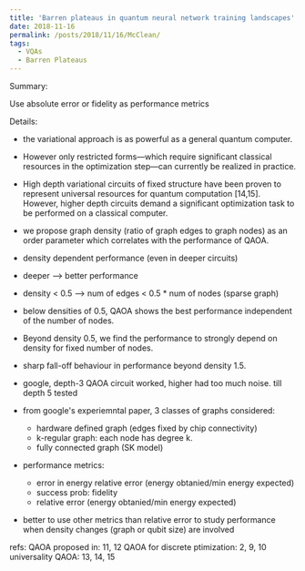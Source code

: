 ```yaml
---
title: 'Barren plateaus in quantum neural network training landscapes'
date: 2018-11-16
permalink: /posts/2018/11/16/McClean/
tags:
  - VQAs
  - Barren Plateaus
---
```


Summary: 
 
Use absolute error or fidelity as performance metrics

Details:
* the variational approach is as powerful as a general quantum computer. 

* However only restricted forms—which require significant classical resources in the optimization step—can currently be realized in practice.

* High depth variational circuits of fixed structure have been proven to represent universal resources for quantum computation [14,15]. However, higher depth circuits demand a significant optimization task to be performed on a classical computer.

* we propose graph density (ratio of graph edges to graph nodes) as an order parameter which correlates with the performance of QAOA. 

* density dependent performance (even in deeper circuits)

* deeper --> better performance

* density < 0.5 --> num of edges < 0.5 * num of nodes (sparse graph) 
 
* below densities of 0.5, QAOA shows the best performance independent of the number of nodes. 

* Beyond density 0.5, we find the performance to strongly depend on density for fixed number of nodes.

* sharp fall-off behaviour in performance beyond density 1.5.

* google, depth-3 QAOA circuit worked, higher had too much noise. till depth 5 tested

* from google's experiemntal paper, 3 classes of graphs considered:
  * hardware defined graph (edges fixed by chip connectivity)
  * k-regular graph: each node has degree k.
  * fully connected graph (SK model)

* performance metrics:
  * error in energy relative error (energy obtanied/min energy expected)
  * success prob: fidelity
  * relative error (energy obtanied/min energy expected)

* better to use other metrics than relative error to study performance when density changes (graph or qubit size) are involved


refs: 
QAOA proposed in: 11, 12
QAOA for discrete ptimization: 2, 9, 10
universality QAOA: 13, 14, 15
